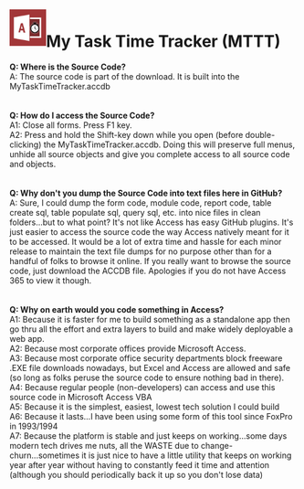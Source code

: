 <img align="left" src="https://github.com/DataResearchLabs/my_task_time_tracker/blob/main/img/application_icon.png" width="64px">

# My Task Time Tracker (MTTT) 


**Q: Where is the Source Code?**<br>
A: The source code is part of the download.  It is built into the MyTaskTimeTracker.accdb<br>
<br>
<br>
**Q: How do I access the Source Code?**<br>
A1: Close all forms.  Press F1 key.<br>
A2: Press and hold the Shift-key down while you open (before double-clicking) the MyTaskTimeTracker.accdb. Doing this will preserve full menus, unhide all source objects and give you complete access to all source code and objects.<br>
<br>
<br>
**Q: Why don't you dump the Source Code into text files here in GitHub?**<br>
A: Sure, I could dump the form code, module code, report code, table create sql, table populate sql, query sql, etc. into nice files in clean folders...but to what point?  It's not like Access has easy GitHub plugins.  It's just easier to access the source code the way Access natively meant for it to be accessed.  It would be a lot of extra time and hassle for each minor release to maintain the text file dumps for no purpose other than for a handful of folks to browse it online.  If you really want to browse the source code, just download the ACCDB file.  Apologies if you do not have Access 365 to view it though.<br>
<br>
<br>
**Q: Why on earth would you code something in Access?**<br>
A1: Because it is faster for me to build something as a standalone app then go thru all the effort and extra layers to build and make widely deployable a web app.<br>
A2: Because most corporate offices provide Microsoft Access.<br>
A3: Because most corporate office security departments block freeware .EXE file downloads nowadays, but Excel and Access are allowed and safe (so long as folks peruse the source code to ensure nothing bad in there).<br>
A4: Because regular people (non-developers) can access and use this source code in Microsoft Access VBA<br>
A5: Because it is the simplest, easiest, lowest tech solution I could build<br>
A6: Because it lasts...I have been using some form of this tool since FoxPro in 1993/1994<br>
A7: Because the platform is stable and just keeps on working...some days modern tech drives me nuts, all the WASTE due to change-churn...sometimes it is just nice to have a little utility that keeps on working year after year without having to constantly feed it time and attention (although you should periodically back it up so you don't lose data)
